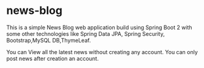 # news-blog
This is a simple News Blog web application build using Spring Boot 2 with some other technologies like Spring Data JPA, Spring Security,
Bootstrap,MySQL DB,ThymeLeaf.

You can View all the latest news without creating any account. 
You can only post news after creation an account.
